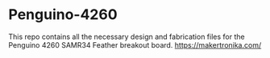 # Penguino-4260
This repo contains all the necessary design and fabrication files for the Penguino 4260 SAMR34 Feather breakout board. https://makertronika.com/
